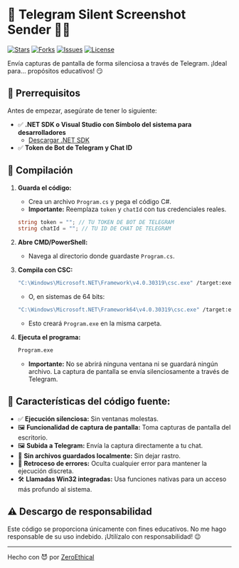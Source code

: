 # 📸 Telegram Silent Screenshot Sender 👩‍💻

[![Stars](https://img.shields.io/github/stars/github.com/ZeroEthical/Silent-Telegram-Screenshot-Sender?style=social)](https://github.com/ZeroEthical/Silent-Telegram-Screenshot-Sender/stargazers)
[![Forks](https://img.shields.io/github/forks/github.com/ZeroEthical/Silent-Telegram-Screenshot-Sender?style=social)](https://github.com/github.com/ZeroEthical/Silent-Telegram-Screenshot-Sender/network/members)
[![Issues](https://img.shields.io/github/issues/github.com/ZeroEthical/Silent-Telegram-Screenshot-Sender)](https://github.com/ZeroEthical/Silent-Telegram-Screenshot-Sender/issues)
[![License](https://img.shields.io/github/license/github.com/ZeroEthical/Silent-Telegram-Screenshot-Sender)](LICENSE)

Envía capturas de pantalla de forma silenciosa a través de Telegram. ¡Ideal para... propósitos educativos! 😏

## 🧾 Prerrequisitos

Antes de empezar, asegúrate de tener lo siguiente:

*   ✅ **.NET SDK o Visual Studio con Símbolo del sistema para desarrolladores**
    *   [Descargar .NET SDK](https://dotnet.microsoft.com/download)
*   ✅ **Token de Bot de Telegram y Chat ID**

## 🔧 Compilación

1.  **Guarda el código:**
    *   Crea un archivo `Program.cs` y pega el código C#.
    *   **Importante:** Reemplaza `token` y `chatId` con tus credenciales reales.

    ```csharp
    string token = ""; // TU TOKEN DE BOT DE TELEGRAM
    string chatId = ""; // TU ID DE CHAT DE TELEGRAM
    ```

2.  **Abre CMD/PowerShell:**
    *   Navega al directorio donde guardaste `Program.cs`.

3.  **Compila con CSC:**

    ```bash
    "C:\Windows\Microsoft.NET\Framework\v4.0.30319\csc.exe" /target:exe /platform:x86 /optimize Program.cs
    ```

    *   O, en sistemas de 64 bits:

    ```bash
    "C:\Windows\Microsoft.NET\Framework64\v4.0.30319\csc.exe" /target:exe /platform:x64 /optimize Program.cs
    ```

    *   Esto creará `Program.exe` en la misma carpeta.

4.  **Ejecuta el programa:**

    ```bash
    Program.exe
    ```

    *   **Importante:** No se abrirá ninguna ventana ni se guardará ningún archivo. La captura de pantalla se envía silenciosamente a través de Telegram.

## 💎 Características del código fuente:

*   ✅ **Ejecución silenciosa:** Sin ventanas molestas.
*   🖼 **Funcionalidad de captura de pantalla:** Toma capturas de pantalla del escritorio.
*   🖼 **Subida a Telegram:** Envía la captura directamente a tu chat.
*   💾 **Sin archivos guardados localmente:** Sin dejar rastro.
*   🔄 **Retroceso de errores:** Oculta cualquier error para mantener la ejecución discreta.
*   🛠 **Llamadas Win32 integradas:** Usa funciones nativas para un acceso más profundo al sistema.

## ⚠️ Descargo de responsabilidad

Este código se proporciona únicamente con fines educativos. No me hago responsable de su uso indebido. ¡Utilízalo con responsabilidad! 😉

---

Hecho con 😈 por [ZeroEthical](https://github.com/ZeroEthical)
